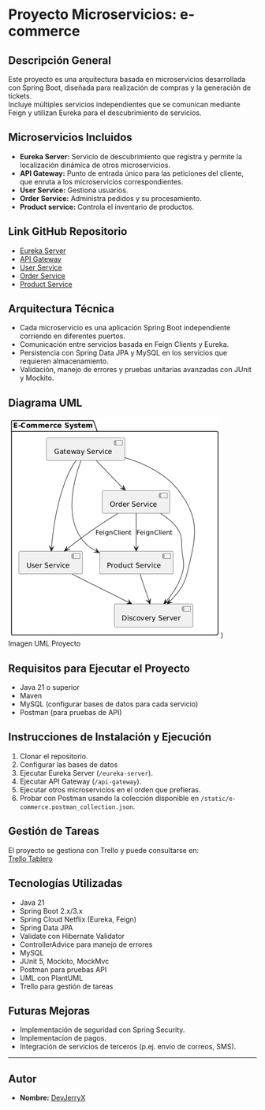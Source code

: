 # Proyecto Microservicios: e-commerce

## Descripción General
Este proyecto es una arquitectura basada en microservicios desarrollada con Spring Boot, diseñada para realización 
de compras y  la generación de tickets.  
Incluye múltiples servicios independientes que se comunican mediante Feign y utilizan Eureka para el descubrimiento de servicios.

## Microservicios Incluidos
- **Eureka Server:** Servicio de descubrimiento que registra y permite la localización dinámica de otros 
  microservicios.  
- **API Gateway:** Punto de entrada único para las peticiones del cliente, que enruta a los microservicios correspondientes.
- **User Service:** Gestiona usuarios.
- **Order Service:** Administra pedidos y su procesamiento.
- **Product service:** Controla el inventario de productos.
  
## Link GitHub Repositorio
- [Eureka Server](https://github.com/IronHackProject/discovery-server)
- [API Gateway](https://github.com/IronHackProject/gateway)  
- [User Service](https://github.com/IronHackProject/user-service)
- [Order Service](https://github.com/IronHackProject/order-service)
- [Product Service](https://github.com/IronHackProject/product-service)
## Arquitectura Técnica
- Cada microservicio es una aplicación Spring Boot independiente corriendo en diferentes puertos.
- Comunicación entre servicios basada en Feign Clients y Eureka.
- Persistencia con Spring Data JPA y MySQL en los servicios que requieren almacenamiento.
- Validación, manejo de errores y pruebas unitarias avanzadas con JUnit y Mockito.


## Diagrama UML
![UML_General.png](../static/UML_General.png))  
Imagen UML Proyecto

## Requisitos para Ejecutar el Proyecto
- Java 21 o superior
- Maven
- MySQL (configurar bases de datos para cada servicio)
- Postman (para pruebas de API)

## Instrucciones de Instalación y Ejecución
1. Clonar el repositorio.
2. Configurar las bases de datos 
3. Ejecutar Eureka Server (`/eureka-server`).
4. Ejecutar API Gateway (`/api-gateway`).
5. Ejecutar otros microservicios en el orden que prefieras.
6. Probar con Postman usando la colección disponible en `/static/e-commerce.postman_collection.json`.

## Gestión de Tareas
El proyecto se gestiona con Trello y puede consultarse en:  
[Trello Tablero](https://trello.com/b/P0ZVjgZX/e-commerce)

## Tecnologías Utilizadas
- Java 21
- Spring Boot 2.x/3.x
- Spring Cloud Netflix (Eureka, Feign)
- Spring Data JPA
- Validate con Hibernate Validator
- ControllerAdvice para manejo de errores
- MySQL
- JUnit 5, Mockito, MockMvc
- Postman para pruebas API
- UML con PlantUML
- Trello para gestión de tareas

## Futuras Mejoras
- Implementación de seguridad con Spring Security.
- Implementacion de pagos.
- Integración de servicios de terceros (p.ej. envío de correos, SMS).


---

## Autor
- **Nombre:** [DevJerryX](https://github.com/planetWeb252)
